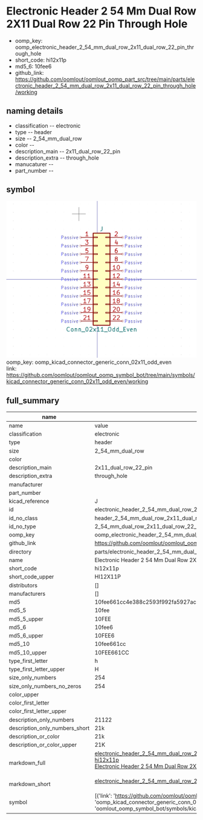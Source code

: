 # Electronic Header 2 54 Mm Dual Row 2X11 Dual Row 22 Pin Through Hole

  
* oomp_key: oomp_electronic_header_2_54_mm_dual_row_2x11_dual_row_22_pin_through_hole 
* short_code: hi12x11p
* md5_6: 10fee6  
* github_link: https://github.com/oomlout/oomlout_oomp_part_src/tree/main/parts/electronic_header_2_54_mm_dual_row_2x11_dual_row_22_pin_through_hole/working  
## naming details
* classification -- electronic
* type -- header
* size -- 2_54_mm_dual_row
* color -- 
* description_main -- 2x11_dual_row_22_pin
* description_extra -- through_hole
* manucaturer -- 
* part_number -- 



## symbol

![](symbol/0/working/working_600.png)  
oomp_key: oomp_kicad_connector_generic_conn_02x11_odd_even  
link: https://github.com/oomlout/oomlout_oomp_symbol_bot/tree/main/symbols/kicad_connector_generic_conn_02x11_odd_even/working  


## full_summary
| name | value | 
| --- | --- | 
| name | value | 
| classification | electronic | 
| type | header | 
| size | 2_54_mm_dual_row | 
| color |  | 
| description_main | 2x11_dual_row_22_pin | 
| description_extra | through_hole | 
| manufacturer |  | 
| part_number |  | 
| kicad_reference | J | 
| id | electronic_header_2_54_mm_dual_row_2x11_dual_row_22_pin_through_hole | 
| id_no_class | header_2_54_mm_dual_row_2x11_dual_row_22_pin_through_hole | 
| id_no_type | 2_54_mm_dual_row_2x11_dual_row_22_pin_through_hole | 
| oomp_key | oomp_electronic_header_2_54_mm_dual_row_2x11_dual_row_22_pin_through_hole | 
| github_link | https://github.com/oomlout/oomlout_oomp_part_src/tree/main/parts/electronic_header_2_54_mm_dual_row_2x11_dual_row_22_pin_through_hole/working | 
| directory | parts/electronic_header_2_54_mm_dual_row_2x11_dual_row_22_pin_through_hole | 
| name | Electronic Header 2 54 Mm Dual Row 2X11 Dual Row 22 Pin Through Hole | 
| short_code | hi12x11p | 
| short_code_upper | HI12X11P | 
| distributors | [] | 
| manufacturers | [] | 
| md5 | 10fee661cc4e388c2593f992fa5927ac | 
| md5_5 | 10fee | 
| md5_5_upper | 10FEE | 
| md5_6 | 10fee6 | 
| md5_6_upper | 10FEE6 | 
| md5_10 | 10fee661cc | 
| md5_10_upper | 10FEE661CC | 
| type_first_letter | h | 
| type_first_letter_upper | H | 
| size_only_numbers | 254 | 
| size_only_numbers_no_zeros | 254 | 
| color_upper |  | 
| color_first_letter |  | 
| color_first_letter_upper |  | 
| description_only_numbers | 21122 | 
| description_only_numbers_short | 21k | 
| description_or_color | 21k | 
| description_or_color_upper | 21K | 
| markdown_full | [electronic_header_2_54_mm_dual_row_2x11_dual_row_22_pin_through_hole](https://github.com/oomlout/oomlout_oomp_part_src/tree/main/parts/electronic_header_2_54_mm_dual_row_2x11_dual_row_22_pin_through_hole/working)<br>[hi12x11p](https://github.com/oomlout/oomlout_oomp_part_src/tree/main/parts/electronic_header_2_54_mm_dual_row_2x11_dual_row_22_pin_through_hole/working)<br>[Electronic Header 2 54 Mm Dual Row 2X11 Dual Row 22 Pin Through Hole](https://github.com/oomlout/oomlout_oomp_part_src/tree/main/parts/electronic_header_2_54_mm_dual_row_2x11_dual_row_22_pin_through_hole/working)<br><br> | 
| markdown_short | [electronic_header_2_54_mm_dual_row_2x11_dual_row_22_pin_through_hole](https://github.com/oomlout/oomlout_oomp_part_src/tree/main/parts/electronic_header_2_54_mm_dual_row_2x11_dual_row_22_pin_through_hole/working)<br><br> | 
| symbol | [{'link': 'https://github.com/oomlout/oomlout_oomp_symbol_bot/tree/main/symbols/kicad_connector_generic_conn_02x11_odd_even', 'oomp_key': 'oomp_kicad_connector_generic_conn_02x11_odd_even', 'directory': 'oomlout_oomp_symbol_bot/symbols/kicad_connector_generic_conn_02x11_odd_even//working/working.kicad_sym'}] | 
